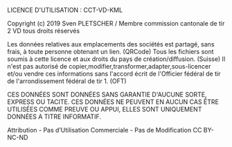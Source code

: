   LICENCE D'UTILISATION : CCT-VD-KML
  
  Copyright (c) 2019 Sven PLETSCHER / Membre commission cantonale de tir 2 VD
  tous droits réservés
  
  Les données relatives aux emplacements des sociétés est partagé, sans frais, à toute personne obtenant un lien. (QRCode)
  Tous les fichiers sont soumis à cette licence et aux droits du pays de création/diffusion. (Suisse)
  Il n'est pas autorisé de copier,modifier,transformer,adapter,sous-licencer et/ou vendre ces informations sans l'accord écrit
  de l'Officier fédéral de tir de l'arrondissement fédéral de tir 1. (OFT)

  CES DONNÉES SONT DONNÉES SANS GARANTIE D'AUCUNE SORTE, EXPRESS OU TACITE.
  CES DONNÉES NE PEUVENT EN AUCUN CAS ÊTRE UTILISÉES COMME PREUVE OU APPUI, ELLES SONT UNIQUEMENT DONNÉES A TITRE INFORMATIF.

  Attribution - Pas d’Utilisation Commerciale - Pas de Modification
  CC BY-NC-ND